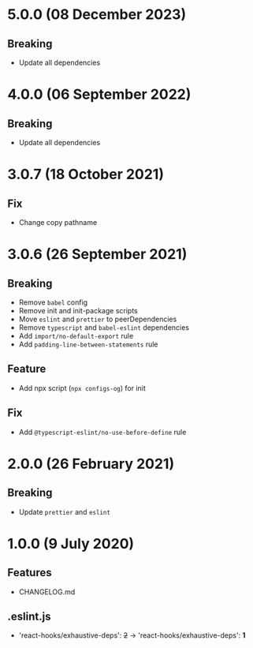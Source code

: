 # 5.0.0 (08 December 2023)

## Breaking

-  Update all dependencies

# 4.0.0 (06 September 2022)

## Breaking

-  Update all dependencies

# 3.0.7 (18 October 2021)

## Fix

-   Change copy pathname

# 3.0.6 (26 September 2021)

## Breaking

-   Remove `babel` config
-   Remove init and init-package scripts
-   Move `eslint` and `prettier` to peerDependencies
-   Remove `typescript` and `babel-eslint` dependencies
-   Add `import/no-default-export` rule
-   Add `padding-line-between-statements` rule

## Feature

-   Add npx script (`npx configs-og`) for init

## Fix

-   Add `@typescript-eslint/no-use-before-define` rule

# 2.0.0 (26 February 2021)

## Breaking

-   Update `prettier` and `eslint`

# 1.0.0 (9 July 2020)

## Features

-   CHANGELOG.md

## .eslint.js

-   'react-hooks/exhaustive-deps': ~~2~~ -> 'react-hooks/exhaustive-deps': **1**

